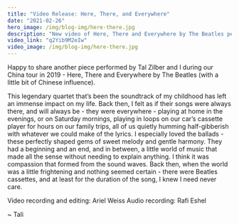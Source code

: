 ```yaml
---
title: "Video Release: Here, There, and Everywhere"
date: "2021-02-26"
hero_image: /img/blog-img/here-there.jpg
description: "New video of Here, There and Everywhere by The Beatles performed by Tali Rubinstein and Tal Zilber"
video_link: "q2Yib9M2eIw"
video_image: /img/blog-img/here-there.jpg
---
```


Happy to share another piece performed by Tal Zilber and I during our China tour in 2019 - Here, There and Everywhere by The Beatles (with a little bit of Chinese influence).

This legendary quartet that’s been the soundtrack of my childhood has left an immense impact on my life. Back then, I felt as if their songs were always there, and will always be - they were everywhere - playing at home in the evenings, or on Saturday mornings, playing in loops on our car’s cassette player for hours on our family trips, all of us quietly humming half-gibberish with whatever we could make of the lyrics. I especially loved the ballads - these perfectly shaped gems of sweet melody and gentle harmony. They had a beginning and an end, and in between, a little world of music that made all the sense without needing to explain anything. I think it was compassion that formed from the sound waves. Back then, when the world was a little frightening and nothing seemed certain - there were Beatles cassettes, and at least for the duration of the song, I knew I need never care.

Video recording and editing: Ariel Weiss
Audio recording: Rafi Eshel

~ Tali